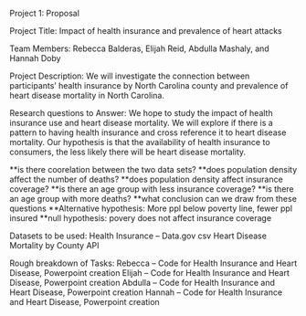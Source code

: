Project 1: Proposal

Project Title: 
    Impact of health insurance and prevalence of heart attacks

Team Members: 
    Rebecca Balderas, Elijah Reid, Abdulla Mashaly, and Hannah Doby

Project Description:
    We will investigate the connection between participants’ health insurance by North Carolina county and prevalence of heart disease mortality in North Carolina.  

Research questions to Answer:
    We hope to study the impact of health insurance use and heart disease mortality. We will explore if there is a pattern to having health insurance and cross reference it to heart disease mortality. Our hypothesis is that the availability of health insurance to consumers, the less likely there will be heart disease mortality. 

**is there coorelation between the two data sets?
**does population density affect the number of deaths?
**does population density affect insurance coverage?
**is there an age group with less insurance coverage?
**is there an age group with more deaths?
**what conclusion can we draw from these questions
**Alternative hypothesis: More ppl below poverty line, fewer ppl insured
**null hypothesis: povery does not affect insurance coverage

Datasets to be used:
    Health Insurance – Data.gov csv
    Heart Disease Mortality by County API

Rough breakdown of Tasks:
    Rebecca – Code for Health Insurance and Heart Disease, Powerpoint creation
    Elijah – Code for Health Insurance and Heart Disease,  Powerpoint creation
    Abdulla – Code for Health Insurance and Heart Disease,  Powerpoint creation
    Hannah – Code for Health Insurance and Heart Disease,  Powerpoint creation
